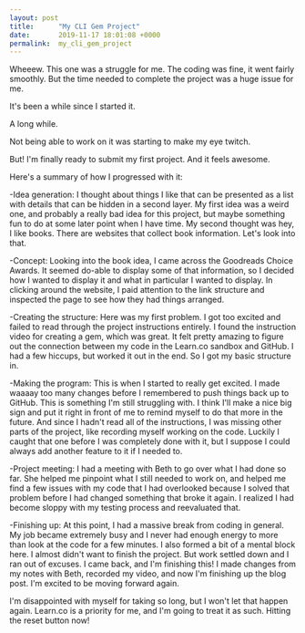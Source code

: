 ```yaml
---
layout: post
title:      "My CLI Gem Project"
date:       2019-11-17 18:01:08 +0000
permalink:  my_cli_gem_project
---
```



Wheeew. This one was a struggle for me. The coding was fine, it went fairly smoothly. But the time needed to complete the project was a huge issue for me. 

It's been a while since I started it. 

A long while.

Not being able to work on it was starting to make my eye twitch.

But! I'm finally ready to submit my first project. And it feels awesome.

Here's a summary of how I progressed with it:

-Idea generation: I thought about things I like that can be presented as a list with details that can be hidden in a second layer. My first idea was a weird one, and probably a really bad idea for this project, but maybe something fun to do at some later point when I have time. My second thought was hey, I like books. There are websites that collect book information. Let's look into that. 

-Concept: Looking into the book idea, I came across the Goodreads Choice Awards. It seemed do-able to display some of that information, so I decided how I wanted to display it and what in particular I wanted to display. In clicking around the website, I paid attention to the link structure and inspected the page to see how they had things arranged. 

-Creating the structure: Here was my first problem. I got too excited and failed to read through the project instructions entirely. I found the instruction video for creating a gem, which was great. It felt pretty amazing to figure out the connection between my code in the Learn.co sandbox and GitHub. I had a few hiccups, but worked it out in the end. So I got my basic structure in.

-Making the program: This is when I started to really get excited. I made waaaay too many changes before I remembered to push things back up to GitHub. This is something I'm still struggling with. I think I'll make a nice big sign and put it right in front of me to remind myself to do that more in the future. And since I hadn't read all of the instructions, I was missing other parts of the project, like recording myself working on the code. Luckily I caught that one before I was completely done with it, but I suppose I could always add another feature to it if I needed to. 

-Project meeting: I had a meeting with Beth to go over what I had done so far. She helped me pinpoint what I still needed to work on, and helped me find a few issues with my code that I had overlooked because I solved that problem before I had changed something that broke it again. I realized I had become sloppy with my testing process and reevaluated that. 

-Finishing up: At this point, I had a massive break from coding in general. My job became extremely busy and I never had enough energy to more than look at the code for a few minutes. I also formed a bit of a mental block here. I almost didn't want to finish the project. But work settled down and I ran out of excuses. I came back, and I'm finishing this! I made changes from my notes with Beth, recorded my video, and now I'm finishing up the blog post. I'm excited to be moving forward again. 

I'm disappointed with myself for taking so long, but I won't let that happen again. Learn.co is a priority for me, and I'm going to treat it as such. Hitting the reset button now!
